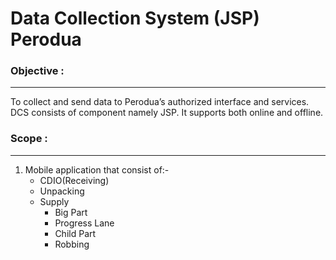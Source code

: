# Data Collection System (JSP) Perodua

### Objective :
---
To collect and send data to Perodua’s authorized interface and services. 
DCS consists of component namely JSP. It supports both online and offline.

### Scope :
---
1. Mobile application that consist of:-
    - CDIO(Receiving)
    - Unpacking
    - Supply
        - Big Part
        - Progress Lane
        - Child Part
        - Robbing